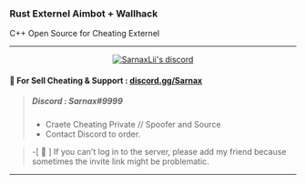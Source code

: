 ### Rust Externel Aimbot + Wallhack
 C++ Open Source for Cheating Externel

***
  <p align="center">
    <a href="https://discord.gg/bzfWPSsDfR">
        <img title="Sarnax discord" alt="SarnaxLii's discord" src="https://discord.c99.nl/widget/theme-4/582142955742298132.png"/>
    </a>
</p>



#### 💬 For Sell Cheating & Support  : [discord.gg/Sarnax](https://discord.com/invite/sarnax) 
> ##### Discord : Sarnax#9999
> - Craete Cheating Private // Spoofer and Source  
> - Contact Discord to order.


> -[ 💢 ] If you can't log in to the server, please add my friend because sometimes the invite link might be problematic.
***

